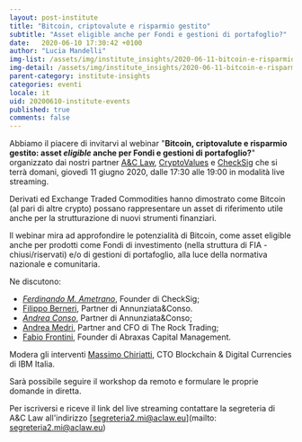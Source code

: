 ```yaml
---
layout: post-institute
title: "Bitcoin, criptovalute e risparmio gestito"
subtitle: "Asset eligible anche per Fondi e gestioni di portafoglio?" 
date:   2020-06-10 17:30:42 +0100
author: "Lucia Mandelli"
img-list: /assets/img/institute_insights/2020-06-11-bitcoin-e-risparmio-gestito.jpg
img-detail: /assets/img/institute_insights/2020-06-11-bitcoin-e-risparmio-gestito-thumb.jpg
parent-category: institute-insights
categories: eventi
locale: it
uid: 20200610-institute-events
published: true
comments: false
---
```


Abbiamo il piacere di invitarvi al webinar "**Bitcoin, criptovalute e risparmio gestito: asset _eligible_ anche per Fondi e gestioni di portafoglio?**" organizzato dai nostri partner [A&C Law](https://aclaw.eu/it/home/), [CryptoValues](https://cryptovalues.eu//) e [CheckSig](https:/checksig.io/) che si terrà domani, giovedì 11 giugno 2020,
dalle 17:30 alle 19:00 in modalità live streaming.  

Derivati ed Exchange Traded Commodities hanno dimostrato come Bitcoin (al pari di altre crypto) possano rappresentare un asset di riferimento utile anche per la strutturazione di nuovi strumenti finanziari.

ll webinar mira ad approfondire le potenzialità di Bitcoin, come asset eligible anche per prodotti come Fondi di investimento (nella struttura di FIA - chiusi/riservati) e/o di gestioni di portafoglio, alla luce della normativa nazionale e comunitaria.

Ne discutono:

- [*Ferdinando M. Ametrano*](http://www.ametrano.net/bbt/), Founder di CheckSig;
- [Filippo Berneri](https://www.linkedin.com/in/filippo-berneri-151a448/), Partner di Annunziata&Conso.
- [*Andrea Conso*](https://www.linkedin.com/in/andrea-conso/), Partner di Annunziata&Conso;
- [Andrea Medri](https://www.linkedin.com/in/andrea-medri-5792828b/), Partner and CFO di The Rock Trading;
- [Fabio Frontini](https://www.linkedin.com/in/fabio-frontini-0297b71/), Founder di Abraxas Capital Management.

Modera gli interventi [Massimo Chiriatti](https://www.linkedin.com/in/massimochiriatti/?originalSubdomain=it), CTO Blockchain & Digital Currencies di IBM Italia.

Sarà possibile seguire il workshop da remoto e formulare le proprie domande in diretta.

Per iscriversi e riceve il link del live streaming contattare la segreteria di A&C Law all'indirizzo [segreteria2.mi@aclaw.eu](mailto: segreteria2.mi@aclaw.eu)
